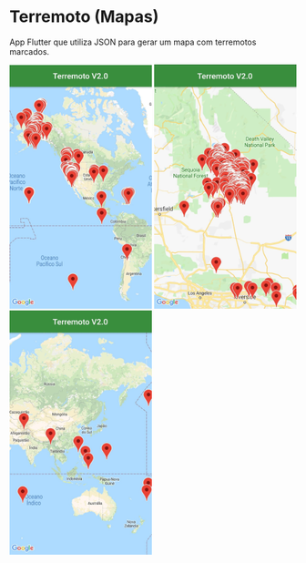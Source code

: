 # Terremoto (Mapas)

App Flutter que utiliza JSON para gerar um mapa com terremotos marcados.

<img src="lib/images/screenshots/screenshot_1.jpg"             alt="App Screenshot 1"
     width=250px
      />
<img src="lib/images/screenshots/screenshot_2.jpg"             alt="App Screenshot 2"
     width=250px
      />
<img src="lib/images/screenshots/screenshot_3.jpg"             alt="App Screenshot 3"
     width=250px
      />

